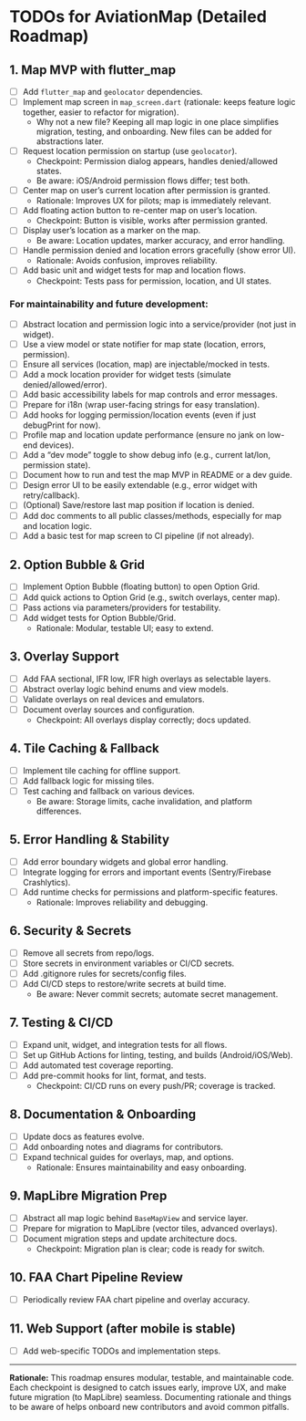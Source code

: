
# TODOs for AviationMap (Detailed Roadmap)

## 1. Map MVP with flutter_map
- [ ] Add `flutter_map` and `geolocator` dependencies.
- [ ] Implement map screen in `map_screen.dart` (rationale: keeps feature logic together, easier to refactor for migration).
  - Why not a new file? Keeping all map logic in one place simplifies migration, testing, and onboarding. New files can be added for abstractions later.
- [ ] Request location permission on startup (use `geolocator`).
  - Checkpoint: Permission dialog appears, handles denied/allowed states.
  - Be aware: iOS/Android permission flows differ; test both.
- [ ] Center map on user’s current location after permission is granted.
  - Rationale: Improves UX for pilots; map is immediately relevant.
- [ ] Add floating action button to re-center map on user’s location.
  - Checkpoint: Button is visible, works after permission granted.
- [ ] Display user’s location as a marker on the map.
  - Be aware: Location updates, marker accuracy, and error handling.
- [ ] Handle permission denied and location errors gracefully (show error UI).
  - Rationale: Avoids confusion, improves reliability.
- [ ] Add basic unit and widget tests for map and location flows.
  - Checkpoint: Tests pass for permission, location, and UI states.

### For maintainability and future development:
- [ ] Abstract location and permission logic into a service/provider (not just in widget).
- [ ] Use a view model or state notifier for map state (location, errors, permission).
- [ ] Ensure all services (location, map) are injectable/mocked in tests.
- [ ] Add a mock location provider for widget tests (simulate denied/allowed/error).
- [ ] Add basic accessibility labels for map controls and error messages.
- [ ] Prepare for i18n (wrap user-facing strings for easy translation).
- [ ] Add hooks for logging permission/location events (even if just debugPrint for now).
- [ ] Profile map and location update performance (ensure no jank on low-end devices).
- [ ] Add a “dev mode” toggle to show debug info (e.g., current lat/lon, permission state).
- [ ] Document how to run and test the map MVP in README or a dev guide.
- [ ] Design error UI to be easily extendable (e.g., error widget with retry/callback).
- [ ] (Optional) Save/restore last map position if location is denied.
- [ ] Add doc comments to all public classes/methods, especially for map and location logic.
- [ ] Add a basic test for map screen to CI pipeline (if not already).

## 2. Option Bubble & Grid
- [ ] Implement Option Bubble (floating button) to open Option Grid.
- [ ] Add quick actions to Option Grid (e.g., switch overlays, center map).
- [ ] Pass actions via parameters/providers for testability.
- [ ] Add widget tests for Option Bubble/Grid.
  - Rationale: Modular, testable UI; easy to extend.

## 3. Overlay Support
- [ ] Add FAA sectional, IFR low, IFR high overlays as selectable layers.
- [ ] Abstract overlay logic behind enums and view models.
- [ ] Validate overlays on real devices and emulators.
- [ ] Document overlay sources and configuration.
  - Checkpoint: All overlays display correctly; docs updated.

## 4. Tile Caching & Fallback
- [ ] Implement tile caching for offline support.
- [ ] Add fallback logic for missing tiles.
- [ ] Test caching and fallback on various devices.
  - Be aware: Storage limits, cache invalidation, and platform differences.

## 5. Error Handling & Stability
- [ ] Add error boundary widgets and global error handling.
- [ ] Integrate logging for errors and important events (Sentry/Firebase Crashlytics).
- [ ] Add runtime checks for permissions and platform-specific features.
  - Rationale: Improves reliability and debugging.

## 6. Security & Secrets
- [ ] Remove all secrets from repo/logs.
- [ ] Store secrets in environment variables or CI/CD secrets.
- [ ] Add .gitignore rules for secrets/config files.
- [ ] Add CI/CD steps to restore/write secrets at build time.
  - Be aware: Never commit secrets; automate secret management.

## 7. Testing & CI/CD
- [ ] Expand unit, widget, and integration tests for all flows.
- [ ] Set up GitHub Actions for linting, testing, and builds (Android/iOS/Web).
- [ ] Add automated test coverage reporting.
- [ ] Add pre-commit hooks for lint, format, and tests.
  - Checkpoint: CI/CD runs on every push/PR; coverage is tracked.

## 8. Documentation & Onboarding
- [ ] Update docs as features evolve.
- [ ] Add onboarding notes and diagrams for contributors.
- [ ] Expand technical guides for overlays, map, and options.
  - Rationale: Ensures maintainability and easy onboarding.

## 9. MapLibre Migration Prep
- [ ] Abstract all map logic behind `BaseMapView` and service layer.
- [ ] Prepare for migration to MapLibre (vector tiles, advanced overlays).
- [ ] Document migration steps and update architecture docs.
  - Checkpoint: Migration plan is clear; code is ready for switch.

## 10. FAA Chart Pipeline Review
- [ ] Periodically review FAA chart pipeline and overlay accuracy.

## 11. Web Support (after mobile is stable)
- [ ] Add web-specific TODOs and implementation steps.

---
**Rationale:**
This roadmap ensures modular, testable, and maintainable code. Each checkpoint is designed to catch issues early, improve UX, and make future migration (to MapLibre) seamless. Documenting rationale and things to be aware of helps onboard new contributors and avoid common pitfalls.
